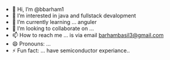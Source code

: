 - 👋 Hi, I’m @bbarham1
- 👀 I’m interested in java and fullstack devalopment
- 🌱 I’m currently learning ... anguler
- 💞️ I’m looking to collaborate on ... 
- 📫 How to reach me ... is via email barhambasil3@gmail.com 
- 😄 Pronouns: ...
- ⚡ Fun fact: ... have semiconductor experiance..

<!---
bbarham1/bbarham1 is a ✨ special ✨ repository because its `README.md` (this file) appears on your GitHub profile.
You can click the Preview link to take a look at your changes.
--->
